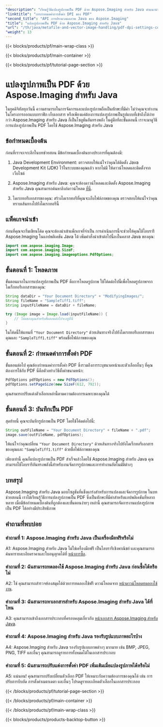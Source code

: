 ```yaml
---
"description": "เรียนรู้วิธีแปลงรูปภาพเป็น PDF ด้วย Aspose.Imaging สำหรับ Java คำแนะนำทีละขั้นตอนสำหรับการจัดการรูปภาพอย่างมีประสิทธิภาพ"
"linktitle": "การกำหนดค่าการตั้งค่า DPI ของ PDF"
"second_title": "API การประมวลผลภาพ Java ของ Aspose.Imaging"
"title": "แปลงรูปภาพเป็น PDF ด้วย Aspose.Imaging สำหรับ Java"
"url": "/th/java/metafile-and-vector-image-handling/pdf-dpi-settings-configuration/"
"weight": 13
---
```


{{< blocks/products/pf/main-wrap-class >}}

{{< blocks/products/pf/main-container >}}

{{< blocks/products/pf/tutorial-page-section >}}

# แปลงรูปภาพเป็น PDF ด้วย Aspose.Imaging สำหรับ Java

ในยุคดิจิทัลทุกวันนี้ ความสามารถในการจัดการและแปลงรูปภาพถือเป็นทักษะที่มีค่า ไม่ว่าคุณจะทำงานในโครงการออกแบบกราฟิก เก็บเอกสาร หรือเพียงแค่ต้องการแปลงรูปภาพเป็นรูปแบบที่เข้าถึงได้ง่ายกว่า Aspose.Imaging สำหรับ Java ก็เป็นโซลูชันอันทรงพลัง ในคู่มือทีละขั้นตอนนี้ เราจะมาดูวิธีการแปลงรูปภาพเป็น PDF โดยใช้ Aspose.Imaging สำหรับ Java

## ข้อกำหนดเบื้องต้น

ก่อนที่เราจะเจาะลึกในบทช่วยสอน มีข้อกำหนดเบื้องต้นบางประการที่คุณต้องมี:

1. Java Development Environment: ตรวจสอบให้แน่ใจว่าคุณได้ติดตั้ง Java Development Kit (JDK) ไว้ในระบบของคุณแล้ว หากไม่มี ให้ดาวน์โหลดและติดตั้งจากเว็บไซต์

2. Aspose.Imaging สำหรับ Java: คุณจะต้องดาวน์โหลดและติดตั้ง Aspose.Imaging สำหรับ Java คุณสามารถค้นหาลิงก์ดาวน์โหลด [ที่นี่](https://releases-aspose.com/imaging/java/).

3. ไดเรกทอรีเอกสารของคุณ: สร้างไดเรกทอรีที่คุณจะเก็บไฟล์ภาพของคุณ ตรวจสอบให้แน่ใจว่าคุณทราบเส้นทางไปยังไดเรกทอรีนี้

## แพ็คเกจนำเข้า

ก่อนที่คุณจะเริ่มเขียนโค้ด คุณจะต้องนำเข้าแพ็กเกจที่จำเป็น การดำเนินการนี้จะช่วยให้คุณใช้ไลบรารี Aspose.Imaging ในแอปพลิเคชัน Java ได้ เพิ่มคำสั่งนำเข้าต่อไปนี้ลงในคลาส Java ของคุณ:

```java
import com.aspose.imaging.Image;
import com.aspose.imaging.SizeF;
import com.aspose.imaging.imageoptions.PdfOptions;
```

## ขั้นตอนที่ 1: โหลดภาพ

ขั้นตอนแรกในการแปลงรูปภาพเป็น PDF คือการโหลดรูปภาพ ใช้โค้ดต่อไปนี้เพื่อโหลดรูปภาพจากไดเร็กทอรีเอกสารของคุณ:

```java
String dataDir = "Your Document Directory" + "ModifyingImages/";
String fileName = "SampleTiff1.tiff";
String inputFileName = dataDir + fileName;

try (Image image = Image.load(inputFileName)) {
    // โค้ดของคุณสำหรับขั้นตอนต่อไปจะอยู่ที่นี่
}
```

ในโค้ดนี้ให้แทนที่ `"Your Document Directory"` ด้วยเส้นทางจริงไปยังไดเรกทอรีเอกสารของคุณและ `"SampleTiff1.tiff"` พร้อมชื่อไฟล์ภาพของคุณ

## ขั้นตอนที่ 2: กำหนดค่าการตั้งค่า PDF

ขั้นตอนต่อไป คุณต้องกำหนดค่าการตั้งค่า PDF ซึ่งรวมถึงการระบุขนาดหน้าและตัวเลือกอื่นๆ ที่คุณต้องการใช้กับ PDF นี่คือตัวอย่างวิธีตั้งค่าขนาดหน้า:

```java
PdfOptions pdfOptions = new PdfOptions();
pdfOptions.setPageSize(new SizeF(612, 792));
```

คุณสามารถปรับแต่งตัวเลือกเหล่านี้ตามความต้องการเฉพาะของคุณได้

## ขั้นตอนที่ 3: บันทึกเป็น PDF

สุดท้ายนี้ คุณจะบันทึกรูปภาพเป็น PDF โดยใช้โค้ดต่อไปนี้:

```java
String outFileName = "Your Document Directory" + fileName + ".pdf";
image.save(outFileName, pdfOptions);
```

ให้แน่ใจว่าคุณเปลี่ยน `"Your Document Directory"` ด้วยเส้นทางจริงไปยังไดเร็กทอรีเอกสารของคุณและ `"SampleTiff1.tiff"` ด้วยชื่อไฟล์ภาพของคุณ

เพียงเท่านี้ คุณก็แปลงรูปภาพเป็น PDF สำเร็จแล้วโดยใช้ Aspose.Imaging สำหรับ Java คุณสามารถใช้ไลบรารีอันทรงพลังนี้สำหรับงานจัดการรูปภาพและการทำงานอัตโนมัติต่างๆ

## บทสรุป

Aspose.Imaging สำหรับ Java มอบโซลูชันที่แข็งแกร่งสำหรับการแปลงและจัดการรูปภาพ ในบทช่วยสอนนี้ เราได้เรียนรู้วิธีการแปลงรูปภาพเป็น PDF ซึ่งเป็นทักษะที่มีค่าสำหรับแอปพลิเคชันที่หลากหลาย เมื่อมีข้อกำหนดเบื้องต้นที่ถูกต้องและขั้นตอนง่ายๆ เหล่านี้ คุณสามารถจัดการงานแปลงรูปภาพเป็น PDF ได้อย่างมีประสิทธิภาพ

## คำถามที่พบบ่อย

### คำถามที่ 1: Aspose.Imaging สำหรับ Java เป็นเครื่องมือฟรีหรือไม่

A1: Aspose.Imaging สำหรับ Java ไม่ใช่เครื่องมือฟรี เป็นไลบรารีเชิงพาณิชย์ และคุณสามารถค้นหารายละเอียดราคาและใบอนุญาตได้ที่ [หน้าการซื้อ](https://purchase-aspose.com/buy).

### คำถามที่ 2: ฉันสามารถทดลองใช้ Aspose.Imaging สำหรับ Java ก่อนซื้อได้หรือไม่

A2: ใช่ คุณสามารถสำรวจห้องสมุดได้ด้วยการทดลองใช้ฟรี ดาวน์โหลดจาก [หน้าดาวน์โหลดทดลองใช้งาน](https://releases-aspose.com/).

### คำถามที่ 3: ฉันสามารถหาเอกสารสำหรับ Aspose.Imaging สำหรับ Java ได้ที่ไหน

A3: คุณสามารถเข้าถึงเอกสารประกอบที่ครอบคลุมเกี่ยวกับ [หน้าเอกสาร Aspose.Imaging สำหรับ Java](https://reference-aspose.com/imaging/java/).

### คำถามที่ 4: Aspose.Imaging สำหรับ Java รองรับรูปแบบภาพอะไรบ้าง

A4: Aspose.Imaging สำหรับ Java รองรับรูปแบบภาพต่างๆ มากมาย เช่น BMP, JPEG, PNG, TIFF และอื่นๆ คุณสามารถดูรายการทั้งหมดได้ในเอกสารประกอบ

### คำถามที่ 5: ฉันสามารถปรับแต่งการตั้งค่า PDF เพิ่มเติมเมื่อแปลงรูปภาพได้หรือไม่

A5: แน่นอน! คุณสามารถปรับเปลี่ยนตัวเลือก PDF ให้เหมาะกับความต้องการของคุณได้ เช่น การปรับการบีบอัด การตั้งค่าเมตาเดตา และอื่นๆ โปรดดูรายละเอียดตัวเลือกในเอกสารประกอบ

{{< /blocks/products/pf/tutorial-page-section >}}

{{< /blocks/products/pf/main-container >}}

{{< /blocks/products/pf/main-wrap-class >}}

{{< blocks/products/products-backtop-button >}}